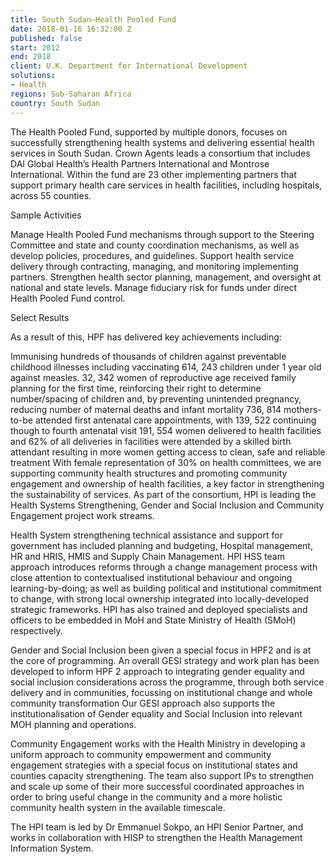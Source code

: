 ```yaml
---
title: South Sudan—Health Pooled Fund
date: 2018-01-16 16:32:00 Z
published: false
start: 2012
end: 2018
client: U.K. Department for International Development
solutions:
- Health
regions: Sub-Saharan Africa
country: South Sudan
---
```


The Health Pooled Fund, supported by multiple donors, focuses on successfully strengthening health systems and delivering essential health services in South Sudan. Crown Agents leads a consortium that includes DAI Global Health’s Health Partners International and Montrose International. Within the fund are 23 other implementing partners that support primary health care services in health facilities, including hospitals, across 55 counties.

Sample Activities

Manage Health Pooled Fund mechanisms through support to the Steering Committee and state and county coordination mechanisms, as well as develop policies, procedures, and guidelines.
Support health service delivery through contracting, managing, and monitoring implementing partners.
Strengthen health sector planning, management, and oversight at national and state levels.
Manage fiduciary risk for funds under direct Health Pooled Fund control.

Select Results

As a result of this, HPF has delivered key achievements including:

Immunising hundreds of thousands of children against preventable childhood illnesses including vaccinating 614, 243 children under 1 year old against measles.
32, 342 women of reproductive age received family planning for the first time, reinforcing their right to determine number/spacing of children and, by preventing unintended pregnancy, reducing number of maternal deaths and infant mortality
736, 814 mothers-to-be attended first antenatal care appointments, with 139, 522 continuing though to fourth antenatal visit
191, 554 women delivered to health facilities and 62% of all deliveries in facilities were attended by a skilled birth attendant resulting in more women getting access to clean, safe and reliable treatment
With female representation of 30% on health committees, we are supporting community health structures and promoting community engagement and ownership of health facilities, a key factor in strengthening the sustainability of services.
As part of the consortium, HPI is leading the Health Systems Strengthening, Gender and Social Inclusion and Community Engagement project work streams.

Health System strengthening technical assistance and support for government has included planning and budgeting, Hospital management, HR and HRIS, HMIS and Supply Chain Management. HPI HSS team approach introduces reforms through a change management process with close attention to contextualised institutional behaviour and ongoing learning-by-doing; as well as building political and institutional commitment to change, with strong local ownership integrated into locally-developed strategic frameworks. HPI has also trained and deployed specialists and officers to be embedded in MoH and State Ministry of Health (SMoH) respectively.

Gender and Social Inclusion been given a special focus in HPF2 and is at the core of programming.  An overall GESI strategy and work plan has been developed to inform HPF 2 approach to integrating gender equality and social inclusion considerations across the programme, through both service delivery and in communities, focussing on institutional change and whole community transformation Our GESI approach also supports the institutionalisation of Gender equality and Social Inclusion into relevant MOH planning and operations.

Community Engagement works with the Health Ministry in developing a uniform approach to community empowerment and community engagement strategies with a special focus on institutional states and counties capacity strengthening. The team also support IPs to strengthen and scale up some of their more successful coordinated approaches in order to bring useful change in the community and a more holistic community health system in the available timescale.

The HPI team is led by Dr Emmanuel Sokpo, an HPI Senior Partner, and works in collaboration with HISP to strengthen the Health Management Information System.